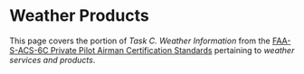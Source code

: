 # Weather Products

This page covers the portion of *Task C. Weather Information* from the [FAA-S-ACS-6C Private Pilot Airman Certification Standards](https://www.faa.gov/training_testing/testing/acs/private_airplane_acs_6.pdf) pertaining to *weather services and products*.

<!--@include: ./docs/src/includes/weather/weather-products-overview.md | shift:1-->
<!--@include: ./docs/src/includes/weather/weather-sources.md | shift:1-->
<!--@include: ./docs/src/includes/weather/metar.md | shift:1-->
<!--@include: ./docs/src/includes/weather/pirep.md | shift:1-->
<!--@include: ./docs/src/includes/weather/freezing-level-charts.md | shift:1-->
<!--@include: ./docs/src/includes/weather/stability-charts.md | shift:1-->
<!--@include: ./docs/src/includes/weather/severe-weather-outlook-charts.md | shift:1-->
<!--@include: ./docs/src/includes/weather/taf.md | shift:1-->
<!--@include: ./docs/src/includes/weather/area-forecast.md | shift:1-->
<!--@include: ./docs/src/includes/weather/gfa.md | shift:1-->
<!--@include: ./docs/src/includes/weather/winds-aloft.md | shift:1-->
<!--@include: ./docs/src/includes/weather/surface-analysis-chart.md | shift:1-->
<!--@include: ./docs/src/includes/weather/weather-depiction-chart.md | shift:1-->
<!--@include: ./docs/src/includes/weather/prog-chart.md | shift:1-->
<!--@include: ./docs/src/includes/weather/constant-pressure-analysis.md | shift:1-->
<!--@include: ./docs/src/includes/weather/convective-outlook.md | shift:1-->
<!--@include: ./docs/src/includes/weather/radar-weather-report.md | shift:1-->
<!--@include: ./docs/src/includes/weather/radar-summary-chart.md | shift:1-->
<!--@include: ./docs/src/includes/weather/inflight-weather-advisories.md | shift:1-->
<!--@include: ./docs/src/includes/weather/sigmets-airmets.md | shift:1-->
<!--@include: ./docs/src/includes/weather/weather-products-appendix.md | shift:1-->
<!--@include: ./docs/src/includes/weather/weather-onboard.md | shift:1-->
<!--@include: ./docs/src/includes/weather/weather-briefing.md | shift:1-->
<!--@include: ./docs/src/includes/weather/weather-references.md | shift:1-->
